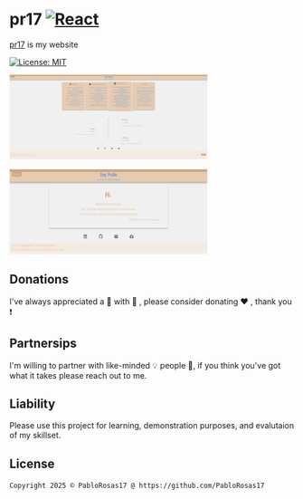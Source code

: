 # pr17 [![React](https://img.shields.io/badge/react-%2320232a.svg?style=for-the-badge&logo=react&logoColor=%2361DAFB)](https://github.com/facebook/react)

[pr17](https://pablorosas17.github.io/pr17) is my website

[![License: MIT](https://img.shields.io/badge/License-MIT-yellow.svg)](https://opensource.org/licenses/MIT)

<p><img src="https://github.com/PabloRosas17/pr17/blob/main/media/screenshots/media_pages_timeline.png" width="350" height="150" alt="pr17-timeline"/></p>

<p><img src="https://github.com/PabloRosas17/pr17/blob/main/media/screenshots/media_pages_about.png" width="350" height="150" alt="pr17-about"/></p>

## Donations
I've always appreciated a :beer: with :pizza: , please consider donating :heart: , thank you :exclamation:

## Partnersips
I'm willing to partner with like-minded :bulb: people :ghost:, if you think you've got what it takes please reach out to me.

## Liability 
Please use this project for learning, demonstration purposes, and evalutaion of my skillset.

## License
```xml
Copyright 2025 © PabloRosas17 @ https://github.com/PabloRosas17
```
